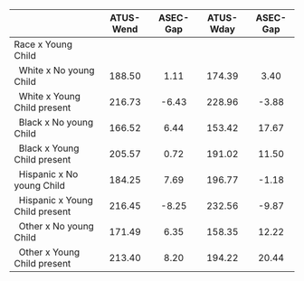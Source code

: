
|                      |    ATUS-Wend |     ASEC-Gap |    ATUS-Wday |     ASEC-Gap |
| -------------------- | :----------: | :----------: | :----------: | :----------: |
| Race x Young Child   |              |              |              |              |
| &nbsp;&nbsp;White x No young Child |       188.50 |         1.11 |       174.39 |         3.40 |
| &nbsp;&nbsp;White x Young Child present |       216.73 |        -6.43 |       228.96 |        -3.88 |
| &nbsp;&nbsp;Black x No young Child |       166.52 |         6.44 |       153.42 |        17.67 |
| &nbsp;&nbsp;Black x Young Child present |       205.57 |         0.72 |       191.02 |        11.50 |
| &nbsp;&nbsp;Hispanic x No young Child |       184.25 |         7.69 |       196.77 |        -1.18 |
| &nbsp;&nbsp;Hispanic x Young Child present |       216.45 |        -8.25 |       232.56 |        -9.87 |
| &nbsp;&nbsp;Other x No young Child |       171.49 |         6.35 |       158.35 |        12.22 |
| &nbsp;&nbsp;Other x Young Child present |       213.40 |         8.20 |       194.22 |        20.44 |

